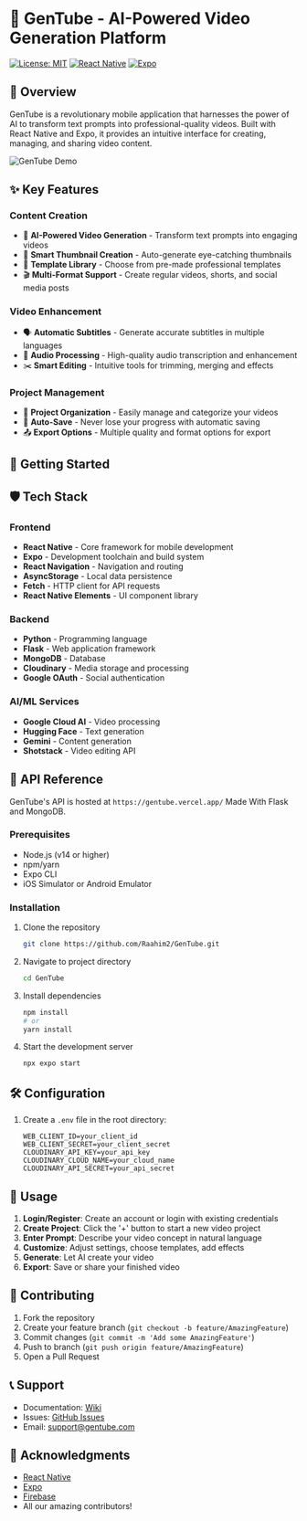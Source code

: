 # 🎥 GenTube - AI-Powered Video Generation Platform

[![License: MIT](https://img.shields.io/badge/License-MIT-yellow.svg)](https://opensource.org/licenses/MIT)
[![React Native](https://img.shields.io/badge/React_Native-20232A?style=flat&logo=react&logoColor=61DAFB)](https://reactnative.dev/)
[![Expo](https://img.shields.io/badge/Expo-000020?style=flat&logo=expo&logoColor=white)](https://expo.dev/)

## 📝 Overview

GenTube is a revolutionary mobile application that harnesses the power of AI to transform text prompts into professional-quality videos. Built with React Native and Expo, it provides an intuitive interface for creating, managing, and sharing video content.

![GenTube Demo](demo.gif)

## ✨ Key Features

### Content Creation
- 🤖 **AI-Powered Video Generation** - Transform text prompts into engaging videos
- 🎨 **Smart Thumbnail Creation** - Auto-generate eye-catching thumbnails
- 📝 **Template Library** - Choose from pre-made professional templates
- 🎬 **Multi-Format Support** - Create regular videos, shorts, and social media posts

### Video Enhancement
- 🗣️ **Automatic Subtitles** - Generate accurate subtitles in multiple languages
- 🎵 **Audio Processing** - High-quality audio transcription and enhancement
- ✂️ **Smart Editing** - Intuitive tools for trimming, merging and effects

### Project Management
- 📁 **Project Organization** - Easily manage and categorize your videos
- 💾 **Auto-Save** - Never lose your progress with automatic saving
- 📤 **Export Options** - Multiple quality and format options for export

## 🚀 Getting Started

## 🛡️ Tech Stack

### Frontend
- **React Native** - Core framework for mobile development
- **Expo** - Development toolchain and build system
- **React Navigation** - Navigation and routing
- **AsyncStorage** - Local data persistence
- **Fetch** - HTTP client for API requests
- **React Native Elements** - UI component library

### Backend
- **Python** - Programming language
- **Flask** - Web application framework
- **MongoDB** - Database
- **Cloudinary** - Media storage and processing
- **Google OAuth** - Social authentication

### AI/ML Services
- **Google Cloud AI** - Video processing
- **Hugging Face** - Text generation
- **Gemini** - Content generation
- **Shotstack** - Video editing API

## 🔌 API Reference

GenTube's API is hosted at `https://gentube.vercel.app/` Made With Flask and MongoDB.



### Prerequisites
- Node.js (v14 or higher)
- npm/yarn
- Expo CLI
- iOS Simulator or Android Emulator

### Installation

1. Clone the repository
   ```bash
   git clone https://github.com/Raahim2/GenTube.git
   ```

2. Navigate to project directory
   ```bash
   cd GenTube
   ```

3. Install dependencies
   ```bash
   npm install
   # or
   yarn install
   ```

4. Start the development server
   ```bash
   npx expo start
   ```

## 🛠️ Configuration

1. Create a `.env` file in the root directory:
   ```env
   WEB_CLIENT_ID=your_client_id
   WEB_CLIENT_SECRET=your_client_secret
   CLOUDINARY_API_KEY=your_api_key
   CLOUDINARY_CLOUD_NAME=your_cloud_name
   CLOUDINARY_API_SECRET=your_api_secret
   ```

## 📱 Usage

1. **Login/Register**: Create an account or login with existing credentials
2. **Create Project**: Click the '+' button to start a new video project
3. **Enter Prompt**: Describe your video concept in natural language
4. **Customize**: Adjust settings, choose templates, add effects
5. **Generate**: Let AI create your video
6. **Export**: Save or share your finished video

## 🤝 Contributing

1. Fork the repository
2. Create your feature branch (`git checkout -b feature/AmazingFeature`)
3. Commit changes (`git commit -m 'Add some AmazingFeature'`)
4. Push to branch (`git push origin feature/AmazingFeature`)
5. Open a Pull Request

## 📞 Support

- Documentation: [Wiki](https://github.com/Raahim2/GenTube/wiki)
- Issues: [GitHub Issues](https://github.com/Raahim2/GenTube/issues)
- Email: support@gentube.com

## 🙏 Acknowledgments

- [React Native](https://reactnative.dev/)
- [Expo](https://expo.dev/)
- [Firebase](https://firebase.google.com/)
- All our amazing contributors!